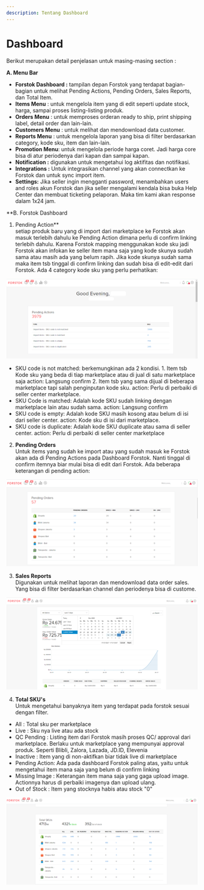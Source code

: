```yaml
---
description: Tentang Dashboard
---
```


# Dashboard

Berikut merupakan detail penjelasan untuk masing-masing section : 

**A. Menu Bar**

* **Forstok Dashboard :** tampilan depan Forstok yang terdapat bagian-bagian untuk melihat Pending Actions, Pending Orders, Sales Reports, dan Total Item.
* **Items Menu** : untuk mengelola item yang di edit seperti update stock, harga, sampai proses listing-listing produk.
* **Orders Menu** : untuk memproses orderan ready to ship, print shipping label, detail order dan lain-lain.
* **Customers Menu** : untuk melihat dan mendownload data customer.
* **Reports Menu** : untuk mengelola laporan yang bisa di filter berdasarkan category, kode sku, item dan lain-lain.
* **Promotion Menu**: untuk mengelola periode harga coret. Jadi harga core bisa di atur periodenya dari kapan dan sampai kapan.
* **Notification :** digunakan untuk mengetahui log aktifitas dan notifikasi.
* **Integrations :** Untuk integrasikan channel yang akan connectkan ke Forstok dan untuk sync import item.
* **Settings:** Jika seller ingin mengganti password, menambahkan users and roles akun Forstok dan jika seller mengalami kendala bisa buka Help Center dan membuat ticketing pelaporan. Maka tim kami akan response dalam 1x24 jam.

**B. Forstok Dashboard  
  
1. Pending Action**  
setiap produk baru yang di import dari marketplace ke Forstok akan masuk terlebih dahulu ke Pending Action dimana perlu di confirm linking terlebih dahulu. Karena Forstok mapping menggunakan kode sku jadi Forstok akan infokan ke seller item mana saja yang kode skunya sudah sama atau masih ada yang belum rapih. Jika kode skunya sudah sama maka item tsb tinggal di confirm linking dan sudah bisa di edit-edit dari Forstok. Ada 4 category kode sku yang perlu perhatikan:

![](../../.gitbook/assets/image%20%28175%29.png)

* SKU code is not matched: berkemungkinan ada 2 kondisi. 1. Item tsb Kode sku yang beda di tiap marketplace atau di jual di satu marketplace saja action: Langsung confirm 2. Item tsb yang sama dijual di beberapa marketplace tapi salah penginputan kode sku. action: Perlu di perbaiki di seller center marketplace.
* SKU Code is matched: Adalah kode SKU sudah linking dengan marketplace lain atau sudah sama. action: Langsung confirm
* SKU code is empty: Adalah kode SKU masih kosong atau belum di isi dari seller center. action: Kode sku di isi dari marketplace.
* SKU code is duplicate: Adalah  kode SKU duplicate atau sama di seller center. action: Perlu di perbaiki di seller center marketplace

2.   **Pending Orders**  
Untuk items yang sudah ke import atau yang sudah masuk ke Forstok akan ada di Pending Actions pada Dashboard Forstok. Nanti tinggal di confirm  itemnya biar mulai bisa di edit dari Forstok. Ada beberapa keterangan di pending action:

![](../../.gitbook/assets/image%20%28116%29.png)

3.  **Sales Reports**  
Digunakan untuk melihat laporan dan mendownload data order sales. Yang bisa di filter berdasarkan channel dan periodenya bisa di custome.

![](../../.gitbook/assets/image%20%28109%29.png)

4. **Total SKU's**  
Untuk mengetahui banyaknya item yang terdapat pada forstok sesuai dengan filter.

* All : Total sku per marketplace
* Live : Sku nya live atau ada stock
* QC Pending : Listing item dari Forstok masih proses QC/ approval dari marketplace. Berlaku untuk marketplace yang mempunyai approval produk. Seperti Blibli, Zalora, Lazada, JD.ID, Elevenia
* Inactive : Item yang di non-aktifkan biar tidak live di marketplace
* Pending Action: Ada pada dashboard Forstok paling atas, yaitu untuk mengetahui item mana saja yang belum di confirm linking
* Missing Image : Keterangan item mana saja yang gaga upload image. Actionnya harus di perbaiki imagenya dan upload ulang.
* Out of Stock : Item yang stocknya habis atau stock "0"

![](../../.gitbook/assets/image%20%28237%29.png)

